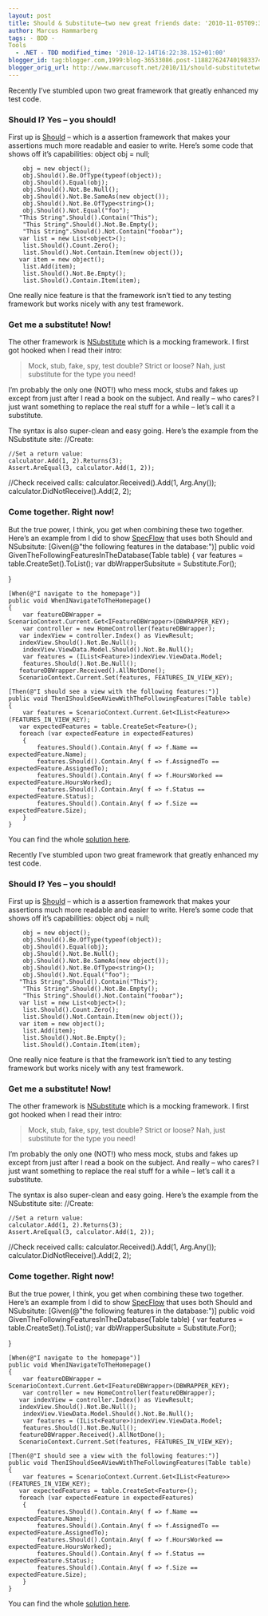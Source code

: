 ```yaml
---
layout: post
title: Should & Substitute–two new great friends date: '2010-11-05T09:33:00.001+01:00'
author: Marcus Hammarberg
tags: - BDD -
Tools
  - .NET - TDD modified_time: '2010-12-14T16:22:38.152+01:00'
blogger_id: tag:blogger.com,1999:blog-36533086.post-1188276247401983374
blogger_orig_url: http://www.marcusoft.net/2010/11/should-substitutetwo-new-great-friends.html
---
```



Recently I’ve stumbled upon two great framework that greatly enhanced my
test code.

### Should I? Yes – you should!

First up is
<a href="http://should.codeplex.com/" target="_blank">Should</a> – which
is a assertion framework that makes your assertions much more readable
and easier to write. Here’s some code that shows off it’s capabilities:
       object obj = null;

        obj = new object();
        obj.Should().Be.OfType(typeof(object));
        obj.Should().Equal(obj);
        obj.Should().Not.Be.Null();
        obj.Should().Not.Be.SameAs(new object());
        obj.Should().Not.Be.OfType<string>();
        obj.Should().Not.Equal("foo");
       "This String".Should().Contain("This");
        "This String".Should().Not.Be.Empty();
        "This String".Should().Not.Contain("foobar");
       var list = new List<object>();
        list.Should().Count.Zero();
        list.Should().Not.Contain.Item(new object());
       var item = new object();
        list.Add(item);
        list.Should().Not.Be.Empty();
        list.Should().Contain.Item(item);



One really nice feature is that the framework isn’t tied to any testing
framework but works nicely with any test framework.



### Get me a substitute! Now!



The other framework is
<a href="http://nsubstitute.github.com/" target="_blank">NSubstitute</a>
which is a mocking framework. I first got hooked when I read their
intro:



>
>
> Mock, stub, fake, spy, test double? Strict or loose? Nah, just
> substitute for the type you need!



I’m probably the only one (NOT!) who mess mock, stubs and fakes up
except from just after I read a book on the subject. And really – who
cares? I just want something to replace the real stuff for a while –
let’s call it a substitute.



The syntax is also super-clean and easy going. Here’s the example from
the NSubstitute site:
   //Create:

    //Set a return value:
    calculator.Add(1, 2).Returns(3);
    Assert.AreEqual(3, calculator.Add(1, 2));
   //Check received calls:
    calculator.Received().Add(1, Arg.Any<int>());
    calculator.DidNotReceive().Add(2, 2);



### Come together. Right now!



But the true power, I think, you get when combining these two together.
Here’s an example from I did to show
<a href="http://www.specflow.org" target="_blank">SpecFlow</a> that uses
both Should and NSubsitute:
   [Given(@"the following features in the database:")]
    public void GivenTheFollowingFeaturesInTheDatabase(Table table)
    {
       var features = table.CreateSet<Feature>().ToList();
      var dbWrapperSubsitute = Substitute.For<IFeatureDBWrapper>();

   }

    [When(@"I navigate to the homepage")]
    public void WhenINavigateToTheHomepage()
    {
        var featureDBWrapper = ScenarioContext.Current.Get<IFeatureDBWrapper>(DBWRAPPER_KEY);
        var controller = new HomeController(featureDBWrapper);
       var indexView = controller.Index() as ViewResult;
       indexView.Should().Not.Be.Null();
        indexView.ViewData.Model.Should().Not.Be.Null();
        var features = (IList<Feature>)indexView.ViewData.Model;
        features.Should().Not.Be.Null();
       featureDBWrapper.Received().AllNotDone();
       ScenarioContext.Current.Set(features, FEATURES_IN_VIEW_KEY);

    [Then(@"I should see a view with the following features:")]
    public void ThenIShouldSeeAViewWithTheFollowingFeatures(Table table)
    {
        var features = ScenarioContext.Current.Get<IList<Feature>>(FEATURES_IN_VIEW_KEY);
       var expectedFeatures = table.CreateSet<Feature>();
       foreach (var expectedFeature in expectedFeatures)
        {
            features.Should().Contain.Any( f => f.Name ==  expectedFeature.Name);
            features.Should().Contain.Any( f => f.AssignedTo ==  expectedFeature.AssignedTo);
            features.Should().Contain.Any( f => f.HoursWorked ==  expectedFeature.HoursWorked);
            features.Should().Contain.Any( f => f.Status ==  expectedFeature.Status);
            features.Should().Contain.Any( f => f.Size ==  expectedFeature.Size);
        }
    }



You can find the whole <a
href="https://github.com/marcusoftnet/Marcusoft.OutsideIn.FeatureDemo"
target="_blank">solution here</a>.

Recently I’ve stumbled upon two great framework that greatly enhanced my
test code.

### Should I? Yes – you should!

First up is
<a href="http://should.codeplex.com/" target="_blank">Should</a> – which
is a assertion framework that makes your assertions much more readable
and easier to write. Here’s some code that shows off it’s capabilities:
       object obj = null;

        obj = new object();
        obj.Should().Be.OfType(typeof(object));
        obj.Should().Equal(obj);
        obj.Should().Not.Be.Null();
        obj.Should().Not.Be.SameAs(new object());
        obj.Should().Not.Be.OfType<string>();
        obj.Should().Not.Equal("foo");
       "This String".Should().Contain("This");
        "This String".Should().Not.Be.Empty();
        "This String".Should().Not.Contain("foobar");
       var list = new List<object>();
        list.Should().Count.Zero();
        list.Should().Not.Contain.Item(new object());
       var item = new object();
        list.Add(item);
        list.Should().Not.Be.Empty();
        list.Should().Contain.Item(item);



One really nice feature is that the framework isn’t tied to any testing
framework but works nicely with any test framework.



### Get me a substitute! Now!



The other framework is
<a href="http://nsubstitute.github.com/" target="_blank">NSubstitute</a>
which is a mocking framework. I first got hooked when I read their
intro:



>
>
> Mock, stub, fake, spy, test double? Strict or loose? Nah, just
> substitute for the type you need!



I’m probably the only one (NOT!) who mess mock, stubs and fakes up
except from just after I read a book on the subject. And really – who
cares? I just want something to replace the real stuff for a while –
let’s call it a substitute.



The syntax is also super-clean and easy going. Here’s the example from
the NSubstitute site:
   //Create:

    //Set a return value:
    calculator.Add(1, 2).Returns(3);
    Assert.AreEqual(3, calculator.Add(1, 2));
   //Check received calls:
    calculator.Received().Add(1, Arg.Any<int>());
    calculator.DidNotReceive().Add(2, 2);



### Come together. Right now!



But the true power, I think, you get when combining these two together.
Here’s an example from I did to show
<a href="http://www.specflow.org" target="_blank">SpecFlow</a> that uses
both Should and NSubsitute:
   [Given(@"the following features in the database:")]
    public void GivenTheFollowingFeaturesInTheDatabase(Table table)
    {
       var features = table.CreateSet<Feature>().ToList();
      var dbWrapperSubsitute = Substitute.For<IFeatureDBWrapper>();

   }

    [When(@"I navigate to the homepage")]
    public void WhenINavigateToTheHomepage()
    {
        var featureDBWrapper = ScenarioContext.Current.Get<IFeatureDBWrapper>(DBWRAPPER_KEY);
        var controller = new HomeController(featureDBWrapper);
       var indexView = controller.Index() as ViewResult;
       indexView.Should().Not.Be.Null();
        indexView.ViewData.Model.Should().Not.Be.Null();
        var features = (IList<Feature>)indexView.ViewData.Model;
        features.Should().Not.Be.Null();
       featureDBWrapper.Received().AllNotDone();
       ScenarioContext.Current.Set(features, FEATURES_IN_VIEW_KEY);

    [Then(@"I should see a view with the following features:")]
    public void ThenIShouldSeeAViewWithTheFollowingFeatures(Table table)
    {
        var features = ScenarioContext.Current.Get<IList<Feature>>(FEATURES_IN_VIEW_KEY);
       var expectedFeatures = table.CreateSet<Feature>();
       foreach (var expectedFeature in expectedFeatures)
        {
            features.Should().Contain.Any( f => f.Name ==  expectedFeature.Name);
            features.Should().Contain.Any( f => f.AssignedTo ==  expectedFeature.AssignedTo);
            features.Should().Contain.Any( f => f.HoursWorked ==  expectedFeature.HoursWorked);
            features.Should().Contain.Any( f => f.Status ==  expectedFeature.Status);
            features.Should().Contain.Any( f => f.Size ==  expectedFeature.Size);
        }
    }



You can find the whole <a
href="https://github.com/marcusoftnet/Marcusoft.OutsideIn.FeatureDemo"
target="_blank">solution here</a>.
